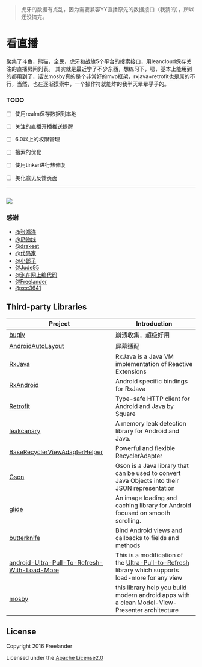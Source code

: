 > 虎牙的数据有点乱，因为需要兼容YY直播原先的数据接口（我猜的），所以还没搞完。

# 看直播

聚集了斗鱼，熊猫，全民，虎牙和战旗5个平台的搜索接口，用leancloud保存关注的直播房间列表。
其实就是最近学了不少东西，想练习下，嗯，基本上能用到的都用到了，话说mosby真的是个非常好的mvp框架，rxjava+retrofit也是屌的不行，当然，也在逐渐摸索中，一个操作符就能炸的我半天晕晕乎乎的。

### TODO
- [ ] 使用realm保存数据到本地
- [ ] 关注的直播开播推送提醒
- [ ] 6.0以上的权限管理
- [ ] 搜索的优化
- [ ] 使用tinker进行热修复
- [ ] 美化意见反馈页面


----
![](http://ww1.sinaimg.cn/mw690/735ac53bjw1f9jv2vj8g6j21po25s7wh.jpg)
----

### 感谢
- [@张鸿洋][7]
- [@扔物线][8]
- [@drakeet][9]
- [@代码家][10]
- [@小鄧子][12]
- [@Jude95][13]
- [@泡在网上编代码][14]
- [@Freelander][6]
- [@xcc3641][5]

[5]:https://github.com/xcc3641/SeeWeather
[6]:https://github.com/Freelander/Elephant
[7]: https://github.com/hongyangAndroid
[8]: https://github.com/rengwuxian
[9]: https://github.com/drakeet
[10]: https://github.com/daimajia
[12]: https://github.com/SmartDengg
[13]: https://github.com/Jude95
[14]: http://weibo.com/u/2711441293?topnav=1&amp;wvr=6&amp;topsug=1&amp;is_all=1


## Third-party Libraries

  Project  | Introduction
  -------- | ------
[bugly](https://bugly.qq.com) |  崩溃收集，超级好用
[AndroidAutoLayout](https://github.com/hongyangAndroid/AndroidAutoLayout) |  屏幕适配
[RxJava](https://github.com/ReactiveX/RxJava) | RxJava is a Java VM implementation of Reactive Extensions
[RxAndroid](https://github.com/ReactiveX/RxAndroid) | Android specific bindings for RxJava
[Retrofit](https://github.com/square/retrofit) | Type-safe HTTP client for Android and Java by Square
[leakcanary](https://github.com/square/leakcanary) | A memory leak detection library for Android and Java.
[BaseRecyclerViewAdapterHelper](https://github.com/CymChad/BaseRecyclerViewAdapterHelper) | Powerful and flexible RecyclerAdapter
[Gson](https://github.com/google/gson) | Gson is a Java library that can be used to convert Java Objects into their JSON representation
[glide](https://github.com/bumptech/glide) | An image loading and caching library for Android focused on smooth scrolling.
[butterknife](https://github.com/JakeWharton/butterknife) | Bind Android views and callbacks to fields and methods
[android-Ultra-Pull-To-Refresh-With-Load-More](https://github.com/captainbupt/android-Ultra-Pull-To-Refresh-With-Load-More) | This is a modification of the [Ultra-Pull-to-Refresh](https://github.com/liaohuqiu/android-Ultra-Pull-To-Refresh) library which supports load-more for any view
[mosby](https://github.com/sockeqwe/mosby) | this library help you build modern android apps with a clean Model-View-Presenter architecture

## License

Copyright 2016 Freelander

Licensed under the [Apache License2.0](https://github.com/Freelander/Elephant/blob/master/LICENSE)